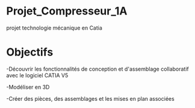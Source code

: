 # Projet_Compresseur_1A
projet technologie mécanique en Catia 

# Objectifs
-Découvrir les fonctionnalités de conception et d'assemblage collaboratif avec le logiciel CATIA V5

-Modéliser en 3D

-Créer des pièces, des assemblages et les mises en plan associées


